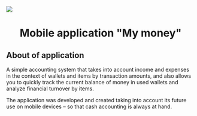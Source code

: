 <img src="https://i.pinimg.com/236x/dc/84/2d/dc842d0279f4c4c5c7e7d3e06f39e876.jpg?nii=t">
<h1 align="center">Mobile application "My money"</h1>
<h2>About of application</h2>
<p>A simple accounting system that takes into account income and expenses in the context of wallets and items by transaction amounts, and also allows you to quickly track the current balance of money in used wallets and analyze financial turnover by items.</p>
<p>The application was developed and created taking into account its future use on mobile devices – so that cash accounting is always at hand.</p>
